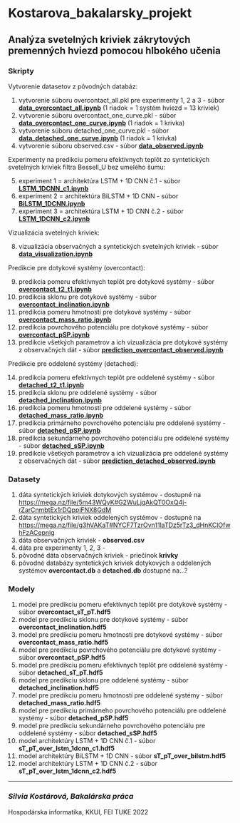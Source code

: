 # Kostarova_bakalarsky_projekt

## Analýza svetelných kriviek zákrytových premenných hviezd pomocou hlbokého učenia

### Skripty


Vytvorenie datasetov z pôvodných databáz:

1. vytvorenie súboru overcontact_all.pkl pre experimenty 1, 2 a 3 - súbor [**data_overcontact_all.ipynb**](data_overcontact_all.ipynb) (1 riadok = 1 systém hviezd = 13 kriviek)
2.  vytvorenie súboru overcontact_one_curve.pkl - súbor [**data_overcontact_one_curve.ipynb**](data_overcontact_one_curve.ipynb) (1 riadok = 1 krivka)
3.  vytvorenie súboru detached_one_curve.pkl - súbor [**data_detached_one_curve.ipynb**](data_detached_one_curve.ipynb) (1 riadok = 1 krivka)
4.  vytvorenie súboru observed.csv - súbor [**data_observed.ipynb**](data_observed.ipynb)

Experimenty na predikciu pomeru efektívnych teplôt zo syntetických svetelných kriviek filtra Bessell_U bez umelého šumu:

5. experiment 1 = architektúra LSTM + 1D CNN č.1 - súbor [**LSTM_1DCNN_c1.ipynb**](LSTM_1DCNN_c1.ipynb)
6. experiment 2 = architektúra BiLSTM + 1D CNN - súbor [**BiLSTM_1DCNN.ipynb**](BiLSTM_1DCNN.ipynb)
7. experiment 3 = architektúra LSTM + 1D CNN č.2 - súbor [**LSTM_1DCNN_c2.ipynb**](LSTM_1DCNN_c2.ipynb)

Vizualizácia svetelných kriviek:

8. vizualizácia observačných a syntetických svetelných kriviek - súbor [**data_visualization.ipynb**](data_visualization.ipynb)

Predikcie pre dotykové systémy (overcontact):

9. predikcia pomeru efektívnych teplôt pre dotykové systémy - súbor [**overcontact_t2_t1.ipynb**](overcontact_t2_t1.ipynb) 
10. predikcia sklonu pre dotykové systémy - súbor [**overcontact_inclination.ipynb**](overcontact_inclination.ipynb)
11. predikcia pomeru hmotností pre dotykové systémy - súbor [**overcontact_mass_ratio.ipynb**](overcontact_mass_ratio.ipynb)
12. predikcia povrchového potenciálu pre dotykové systémy - súbor [**overcontact_pSP.ipynb**](overcontact_pSP.ipynb)
13. predikcie všetkých parametrov a ich vizualizácia pre dotykové systémy z observačných dát - súbor [**prediction_overcontact_observed.ipynb**](prediction_overcontact_observed.ipynb)

Predikcie pre oddelené systémy (detached):

14. predikcia pomeru efektívnych teplôt pre oddelené systémy - súbor [**detached_t2_t1.ipynb**](detached_t2_t1.ipynb)
15. predikcia sklonu pre oddelené systémy - súbor [**detached_inclination.ipynb**](detached_inclination.ipynb)
16. predikcia pomeru hmotností pre oddelené systémy - súbor [**detached_mass_ratio.ipynb**](detached_mass_ratio.ipynb)
17. predikcia primárneho povrchového potenciálu pre oddelené systémy - súbor [**detached_pSP.ipynb**](detached_pSP.ipynb)
18. predikcia sekundárneho povrchového potenciálu pre oddelené systémy - súbor [**detached_sSP.ipynb**](detached_sSP.ipynb)
19. predikcie všetkých parametrov a ich vizualizácia pre oddelené systémy z observačných dát - súbor [**prediction_detached_observed.ipynb**](prediction_detached_observed.ipynb)

### Datasety

1. dáta syntetických kriviek dotykových systémov - dostupné na https://mega.nz/file/5m43WQyK#G2WuLjqAkQT0OxQ4j-rZarCnmbtEx1rDQppiFNX8GdM
2. dáta syntetických kriviek oddelených systémov - dostupné na https://mega.nz/file/g3hVAKaT#NYCF7TzrOvn11laTDz5rTz3_dHnKClOfwhFzACepnig
3. dáta observačných kriviek - **observed.csv**
4. dáta pre experimenty 1, 2, 3 - 
5. pôvodné dáta observačných kriviek - priečinok **krivky**
6. pôvodné databázy syntetických kriviek dotykových a oddelených systémov **overcontact.db** a **detached.db** dostupné na...?


### Modely

1. model pre predikciu pomeru efektívnych teplôt pre dotykové systémy - súbor **overcontact_sT_pT.hdf5** 
2. model pre predikciu sklonu pre dotykové systémy - súbor **overcontact_inclination.hdf5**
3. model pre predikciu pomeru hmotností pre dotykové systémy - súbor **overcontact_mass_ratio.hdf5**
4. model pre predikciu povrchového potenciálu pre dotykové systémy - súbor **overcontact_pSP.hdf5**
5. model pre predikciu pomeru efektívnych teplôt pre oddelené systémy - súbor **detached_sT_pT.hdf5**
6. model pre predikciu sklonu pre oddelené systémy - súbor **detached_inclination.hdf5**
7. model pre predikciu pomeru hmotností pre oddelené systémy - súbor **detached_mass_ratio.hdf5**
8. model pre predikciu primárneho povrchového potenciálu pre oddelené systémy - súbor **detached_pSP.hdf5**
9. model pre predikciu sekundárneho povrchového potenciálu pre oddelené systémy - súbor **detached_sSP.hdf5**
10. model architektúry LSTM + 1D CNN č.1 - súbor **sT_pT_over_lstm_1dcnn_c1.hdf5**
11. model architektúry BiLSTM + 1D CNN - súbor **sT_pT_over_bilstm.hdf5**
12. model architektúry LSTM + 1D CNN č.2 - súbor **sT_pT_over_lstm_1dcnn_c2.hdf5**

---
### *Silvia Kostárová, Bakalárska práca* 

Hospodárska informatika, KKUI, FEI TUKE 2022
